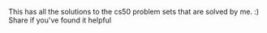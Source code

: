 This has all the solutions to the cs50 problem sets that are solved by me.
:) Share if you've found it helpful
